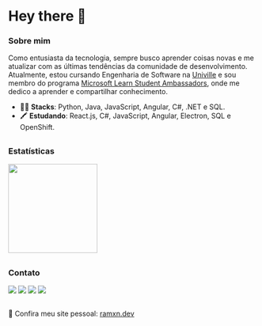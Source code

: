 # Hey there 👋

### Sobre mim

Como entusiasta da tecnologia, sempre busco aprender coisas novas e me atualizar com as últimas tendências da comunidade de desenvolvimento. Atualmente, estou cursando Engenharia de Software na [Univille](https://www.univille.edu.br) e sou membro do programa [Microsoft Learn Student Ambassadors](https://studentambassadors.microsoft.com/pt-BR/studentambassadors/profile/f518e1c9-eb8d-4a99-ae86-30bbf227b944), onde me dedico a aprender e compartilhar conhecimento.

- 👩‍💻 **Stacks**: Python, Java, JavaScript, Angular, C#, .NET e SQL.
- 🖍 **Estudando**: React.js, C#, JavaScript, Angular, Electron, SQL e OpenShift. 

<div>
 
##
### Estatísticas
  
<a href="https://github.com/ramonvc">
  <img height="180rem" src="https://github-readme-stats.vercel.app/api/top-langs/?username=ramonvc&count_private=true&layout=compact&langs_count=7&count_private=true&theme=graywhite"/>
</a>

##
### Contato
<div>
  <a href="https://www.linkedin.com/in/ramon-victor-cardoso/" target="_blank"><img src="https://img.shields.io/badge/linkedin-%230077B5.svg?&style=for-the-badge&logo=linkedin&logoColor=white" target="_blank"></a>
  <a href="mailto:ramonvictor.cardoso@hotmail.com" target="_blank"><img src="https://img.shields.io/badge/Microsoft_Outlook-0078D4?style=for-the-badge&logo=microsoft-outlook&logoColor=white" target="_blank"></a>  
  <a href="https://www.instagram.com/ramonvictor.c/" target="_blank"><img src="https://img.shields.io/badge/instagram-%23E4405F.svg?&style=for-the-badge&logo=instagram&logoColor=white" target="_blank"></a>
  <a href="https://www.facebook.com/ramon.victorcardoso" target="_blank"><img src="https://img.shields.io/badge/facebook-%231877F2.svg?&style=for-the-badge&logo=facebook&logoColor=white"" target="_blank"></a>
</div>
    
 ##
🔗 Confira meu site pessoal: [ramxn.dev](https://www.ramxn.dev/)  

